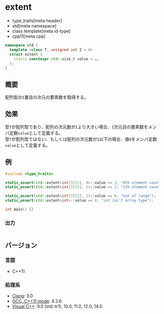# extent
* type_traits[meta header]
* std[meta namespace]
* class template[meta id-type]
* cpp11[meta cpp]

```cpp
namespace std {
  template <class T, unsigned int I = 0>
  struct extent {
    static constexpr std::size_t value = …;
  };
}
```

## 概要
配列型の`I`番目の次元の要素数を取得する。


## 効果
型`T`が配列型であり、配列の次元数が`I`より大きい場合、`I`次元目の要素数をメンバ定数`value`として定義する。  
型`T`が配列型ではない、もしくは配列の次元数が`I`以下の場合、値`0`をメンバ定数`value`として定義する。


## 例
```cpp
#include <type_traits>

static_assert(std::extent<int[3][2], 0>::value == 3, "0th element count is 3");
static_assert(std::extent<int[3][2], 1>::value == 2, "1th element count is 2");

static_assert(std::extent<int[3][2], 2>::value == 0, "out of range");
static_assert(std::extent<int>::value == 0, "int isn't array type");

int main() {}
```

### 出力
```
```

## バージョン
### 言語
- C++11

### 処理系
- [Clang](/implementation.md#clang): 3.0
- [GCC, C++11 mode](/implementation.md#gcc): 4.3.6
- [Visual C++](/implementation.md#visual_cpp): 9.0 (std::tr1), 10.0, 11.0, 12.0, 14.0


